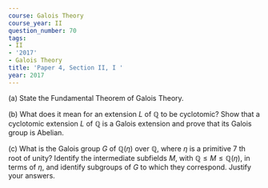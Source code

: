 ```yaml
---
course: Galois Theory
course_year: II
question_number: 70
tags:
- II
- '2017'
- Galois Theory
title: 'Paper 4, Section II, I '
year: 2017
---
```




(a) State the Fundamental Theorem of Galois Theory.

(b) What does it mean for an extension $L$ of $\mathbb{Q}$ to be cyclotomic? Show that a cyclotomic extension $L$ of $\mathbb{Q}$ is a Galois extension and prove that its Galois group is Abelian.

(c) What is the Galois group $G$ of $\mathbb{Q}(\eta)$ over $\mathbb{Q}$, where $\eta$ is a primitive 7 th root of unity? Identify the intermediate subfields $M$, with $\mathbb{Q} \leqslant M \leqslant \mathbb{Q}(\eta)$, in terms of $\eta$, and identify subgroups of $G$ to which they correspond. Justify your answers.